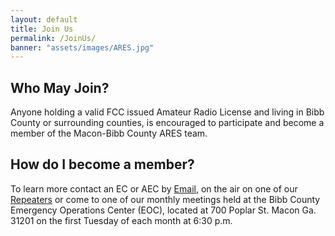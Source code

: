 ```yaml
---
layout: default
title: Join Us
permalink: /JoinUs/
banner: "assets/images/ARES.jpg"
---
```

## Who May Join?  
Anyone holding a valid FCC issued Amateur Radio License and living in Bibb County or surrounding counties, is encouraged to participate and become a member of the Macon-Bibb County ARES team.  

## How do I become a member?
To learn more contact an EC or AEC by [Email](/members/), on the air on one of our [Repeaters](/repeaters/) or come to one of our monthly meetings held at the Bibb County Emergency Operations Center (EOC), located at 700 Poplar St. Macon Ga. 31201 on the first Tuesday of each month at 6:30 p.m. 
